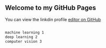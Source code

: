 ## Welcome to my GitHub Pages

You can view the linkdin profile [editor on GitHub](https://www.linkedin.com/in/milad-farzalizadeh/) 




```markdown

machine learning 1
deep learning 2
computer vision 3




```


